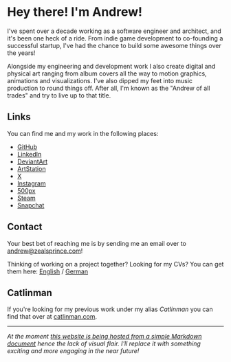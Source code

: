 # Hey there! I'm Andrew! #

I've spent over a decade working as a software engineer and architect, and it's been one heck of a ride. From indie game development to co-founding a successful startup, I've had the chance to build some awesome things over the years!

Alongside my engineering and development work I also create digital and physical art ranging from album covers all the way to motion graphics, animations and visualizations. I've also dipped my feet into music production to round things off. After all, I'm known as the "Andrew of all trades" and try to live up to that title.

## Links ##

You can find me and my work in the following places:

- [GitHub](https://github.com/zealsprince/)
- [LinkedIn](https://www.linkedin.com/in/zealsprince/)
- [DeviantArt](https://www.deviantart.com/zealsprince)
- [ArtStation](https://www.artstation.com/zealsprince)
- [X](https://twitter.com/zealsprince)
- [Instagram](https://www.instagram.com/zealsprince/)
- [500px](https://500px.com/p/zealsprince?view=photos)
- [Steam](https://steamcommunity.com/id/zealsprince)
- [Snapchat](https://snapchat.com/add/zealsprince)

## Contact ##

Your best bet of reaching me is by sending me an email over to [andrew@zealsprince.com](mailto:andrew@zealsprince.com)!

Thinking of working on a project together? Looking for my CVs? You can get them here: [English](https://github.com/zealsprince/zealsprince.com/files/13819051/CV.Andrew.Lake.2023.EN.NA.Sanitized.pdf) / [German](https://github.com/zealsprince/zealsprince.com/files/13819049/CV.Andrew.Lake.2023.DE.Sanitized.pdf)

## Catlinman ##

If you're looking for my previous work under my alias _Catlinman_ you can find that over at [catlinman.com](https://catlinman.com).

----

_At the moment [this website is being hosted from a simple Markdown document](https://github.com/zealsprince/zealsprince.com/) hence the lack of visual flair. I'll replace it with something exciting and more engaging in the near future!_
